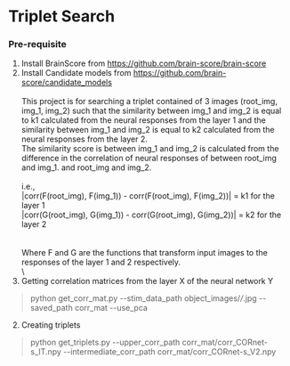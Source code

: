 # Triplet Search
 
### Pre-requisite
1. Install BrainScore from https://github.com/brain-score/brain-score
2. Install Candidate models from https://github.com/brain-score/candidate_models
\
\
This project is for searching a triplet contained of 3 images (root_img, img_1, img_2) such that
the similarity between img_1 and img_2 is equal to k1 calculated from the neural responses from the layer 1 
and the similarity between img_1 and img_2 is equal to k2 calculated from the neural responses from the layer 2. \
The similarity score is between img_1 and img_2 is calculated from the difference in the correlation of neural responses of between root_img and img_1.
and root_img and img_2. 
\
\
i.e., 
\
|corr(F(root_img), F(img_1)) - corr(F(root_img), F(img_2))| = k1 for the layer 1
\
|corr(G(root_img), G(img_1)) - corr(G(root_img), G(img_2))| = k2 for the layer 2  
\
\
Where F and G are the functions that transform input images to the responses of the layer 1 and 2 respectively.
\
\
1. Getting correlation matrices from the layer X of the neural network Y 
> python get_corr_mat.py --stim_data_path object_images/*/*.jpg --saved_path corr_mat --use_pca 
 
2. Creating triplets
> python get_triplets.py --upper_corr_path corr_mat/corr_CORnet-s_IT.npy --intermediate_corr_path corr_mat/corr_CORnet-s_V2.npy 
